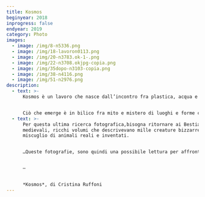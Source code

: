 ```yaml
---
title: Kosmos
beginyear: 2018
inprogress: false
endyear: 2019
category: Photo
images:
  - image: /img/8-n5336.png
  - image: /img/18-lavoron0113.png
  - image: /img/20-n3783.ok-1-.png
  - image: /img/22-n3708.okjpg-copia.png
  - image: /img/35dopo-n3103-copia.png
  - image: /img/38-n4116.png
  - image: /img/51-n2976.png
description:
  - text: >-
      Kosmos è un lavoro che nasce dall’incontro fra plastica, acqua e luce.


      Ciò che emerge è in bilico fra mito e mistero di luoghi e forme conosciute, in realtà un mondo costituito dalla plastica è inaccessibile ad ogni forma di vita.
  - text: >-
      Per questa ultima ricerca fotografica,bisogna ritornare ai Bestiari
      medievali, ricchi volumi che descrivevano mille creature bizzarre,in un
      miscuglio di animali reali e inventati.


      …Queste fotografie, sono quindi una possibile lettura per affrontare le innumerevoli “tematiche ambientali”, per ricordarci l’Apocalisse, la nostra auto distruzione in atto.


      —


      *Kosmos*, di Cristina Ruffoni
---
```

